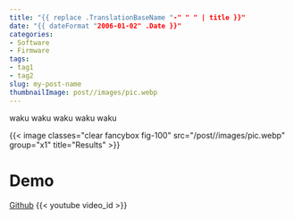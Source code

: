 ```yaml
---
title: "{{ replace .TranslationBaseName "-" " " | title }}"
date: "{{ dateFormat "2006-01-02" .Date }}"
categories:
- Software
- Firmware
tags:
- tag1
- tag2
slug: my-post-name
thumbnailImage: post//images/pic.webp
---
```


<!-- for peek -->
waku waku waku waku waku 

<!--more-->
{{< image classes="clear fancybox fig-100" src="/post//images/pic.webp" group="x1" title="Results" >}}


# Demo
[Github](addr)
{{< youtube video_id >}}

